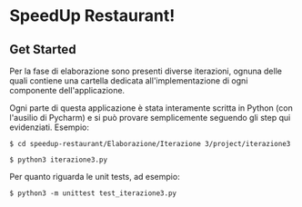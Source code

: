 # SpeedUp Restaurant!

## Get Started

Per la fase di elaborazione sono presenti diverse iterazioni, ognuna delle quali contiene una cartella dedicata 
all'implementazione di ogni componente dell'applicazione.

Ogni parte di questa applicazione è stata interamente scritta in Python (con l'ausilio di Pycharm) e si può provare semplicemente seguendo gli step qui evidenziati.
Esempio:

````
$ cd speedup-restaurant/Elaborazione/Iterazione 3/project/iterazione3
````

````
$ python3 iterazione3.py
````

Per quanto riguarda le unit tests, ad esempio:

````
$ python3 -m unittest test_iterazione3.py
````


